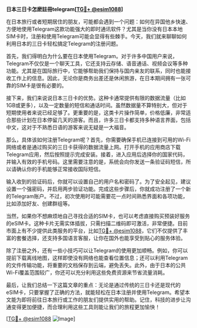 **日本三日卡怎麽註冊telegram[[TG💪+ @esim1088](https://t.me/s/esim1088)]**

在日本旅行或者短期居住的朋友，可能都会遇到一个问题：如何在异国他乡快速、方便地使用Telegram这款功能强大的即时通讯软件？尤其是当你没有日本本地SIM卡时，注册和使用Telegram可能会显得有些棘手。今天，我们就来聊聊如何利用日本的三日卡轻松搞定Telegram的注册问题。

首先，我们得明白为什么要在日本使用Telegram。对于许多中国用户来说，Telegram不仅仅是一个聊天工具，它还支持云存储、语音通话、视频会议等多种功能。尤其是在国际旅行中，它能够帮助我们保持与国内亲友的联系，同时也能接收工作上的信息。因此，无论你是商务出差还是休闲旅游，在日本期间拥有一张可靠的SIM卡是很有必要的。

接下来，我们来说说日本三日卡的优势。这种卡通常提供有限的数据流量（比如1GB或更多），以及一定数量的短信和通话时间。虽然数据量不算特别大，但对于短期使用者来说已经足够了。更重要的是，这类卡片操作简单，价格低廉，非常适合那些计划在日本停留几天的游客。而且，许多三日卡都支持多种语言界面，包括中文，这对于不熟悉日语的游客来说无疑是一大福音。

那么，具体该如何注册Telegram呢？首先，你需要确保手机已连接到可用的Wi-Fi网络或者是通过购买的三日卡获得的数据流量上网。打开手机的应用商店下载Telegram应用，然后按照提示完成安装。接着，进入应用后选择你的国家代码，并输入有效的手机号码。这里需要注意的是，系统会向你发送一条验证码短信，所以请确认你的手机能够正常接收国际短信。

输入收到的验证码后，你就可以设置自己的用户名和密码了。为了安全起见，建议设置一个强密码，并启用两步验证功能。完成这些步骤后，你就成功注册了一个新的Telegram账户。不过，初次使用时可能需要花一点时间熟悉界面和各项功能，比如添加好友、创建群组等。

当然，如果你不想麻烦地自己寻找合适的SIM卡，也可以考虑直接购买预装好服务的eSIM卡。这种卡片无需实体插拔，只需扫描二维码即可激活，非常便捷。目前市面上有不少提供此类服务的平台，比如[TG💪+ @esim1088](https://t.me/s/esim1088)，它们不仅提供了丰富的套餐选择，还支持多国语言客服，让你在国外也能享受到贴心的服务体验。

除了注册之外，还有一些小技巧可以让Telegram的使用更加顺畅。例如，你可以提前下载离线地图，这样即使没有网络也能查看位置信息；还可以利用Telegram的文件传输功能，将重要的文档保存到云端，避免丢失。此外，由于日本的公共Wi-Fi覆盖范围较广，你还可以充分利用这些免费资源来节省流量消耗。

最后，让我们总结一下这篇文章的重点：无论是通过传统的三日卡还是现代的eSIM卡，只要掌握了正确的方法，就能轻松在日本注册并使用Telegram。希望本文能为即将前往日本旅行或工作的朋友们提供实用的帮助。记住，科技的进步让沟通变得更加便捷，而合理利用这些工具则能让我们的旅程更加愉快！

[[TG💪+ @esim1088](https://t.me/s/esim1088) ![Image](https://i.postimg.cc/4NQfJmqS/Snipaste-2025-05-13-00-14-12.png)]